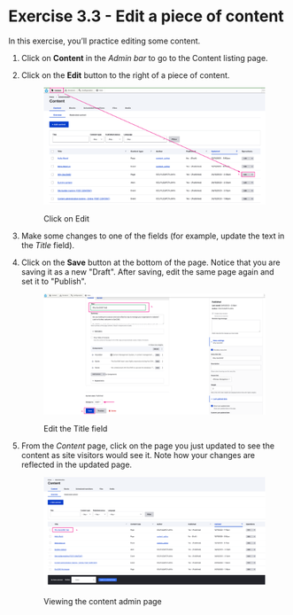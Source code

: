 # Exercise 3.3 - Edit a piece of content

In this exercise, you’ll practice editing some content.

1. Click on **Content** in the _Admin bar_ to go to the Content listing page.
2.  Click on the **Edit** button to the right of a piece of content.

    <figure><img src="../.gitbook/assets/image (3) (1) (1).png" alt=""><figcaption><p>Click on Edit</p></figcaption></figure>
3. Make some changes to one of the fields (for example, update the text in the _Title_ field).
4.  Click on the **Save** button at the bottom of the page. Notice that you are saving it as a new "Draft". After saving, edit the same page again and set it to "Publish".

    <figure><img src="../.gitbook/assets/image (1) (1) (1) (1) (1) (1).png" alt=""><figcaption><p>Edit the Title field</p></figcaption></figure>
5.  From the _Content_ page, click on the page you just updated to see the content as site visitors would see it. Note how your changes are reflected in the updated page.

    <figure><img src="../.gitbook/assets/image (2) (1) (1) (1).png" alt=""><figcaption><p>Viewing the content admin page</p></figcaption></figure>
